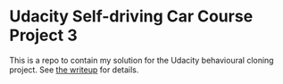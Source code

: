 # Udacity Self-driving Car Course Project 3

This is a repo to contain my solution for the Udacity behavioural cloning project. See [the writeup](https://github.com/donallmc/CarND-Behavioral-Cloning-P3/blob/develop/writeup_report.md) for details.
